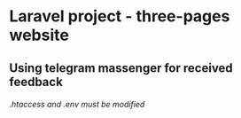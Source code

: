 # Laravel project - three-pages website
## Using telegram massenger for received feedback
###### .htaccess and .env must be modified